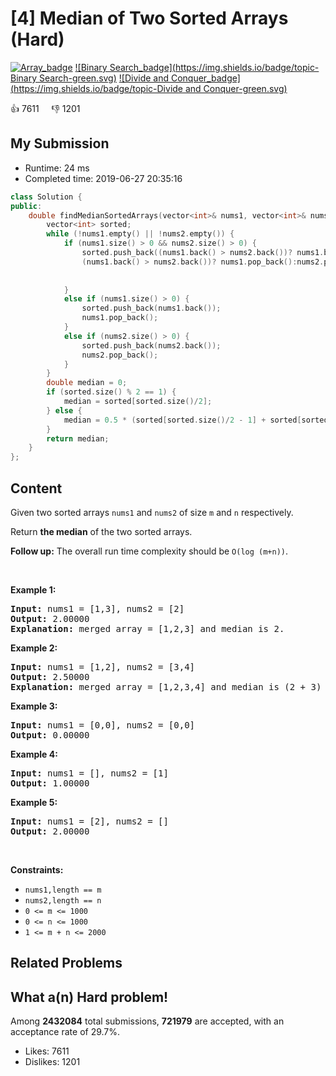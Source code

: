 # [4] Median of Two Sorted Arrays (Hard)

[![Array_badge](https://img.shields.io/badge/topic-Array-green.svg)](https://leetcode.com/problems/median-of-two-sorted-arrays/)  [![Binary Search_badge](https://img.shields.io/badge/topic-Binary Search-green.svg)](https://leetcode.com/problems/median-of-two-sorted-arrays/)  [![Divide and Conquer_badge](https://img.shields.io/badge/topic-Divide and Conquer-green.svg)](https://leetcode.com/problems/median-of-two-sorted-arrays/) 

:+1: 7611 &nbsp; &nbsp; :thumbsdown: 1201

## My Submission

- Runtime: 24 ms
- Completed time: 2019-06-27 20:35:16

```cpp
class Solution {
public:
    double findMedianSortedArrays(vector<int>& nums1, vector<int>& nums2) {
        vector<int> sorted;
        while (!nums1.empty() || !nums2.empty()) {
            if (nums1.size() > 0 && nums2.size() > 0) {
                sorted.push_back((nums1.back() > nums2.back())? nums1.back():nums2.back());
                (nums1.back() > nums2.back())? nums1.pop_back():nums2.pop_back();
                
                         
            }
            else if (nums1.size() > 0) {
                sorted.push_back(nums1.back());
                nums1.pop_back();
            }
            else if (nums2.size() > 0) {
                sorted.push_back(nums2.back());
                nums2.pop_back();
            }
        }
        double median = 0;
        if (sorted.size() % 2 == 1) {
            median = sorted[sorted.size()/2];
        } else {
            median = 0.5 * (sorted[sorted.size()/2 - 1] + sorted[sorted.size()/2]);
        }
        return median;
    }
};
```

## Content
<p>Given two sorted arrays <code>nums1</code> and <code>nums2</code> of size <code>m</code> and <code>n</code> respectively.</p>

<p>Return <strong>the median</strong> of the two sorted arrays.</p>

<p><strong>Follow up:</strong> The overall run time complexity should be <code>O(log (m+n))</code>.</p>

<p>&nbsp;</p>
<p><strong>Example 1:</strong></p>

<pre>
<strong>Input:</strong> nums1 = [1,3], nums2 = [2]
<strong>Output:</strong> 2.00000
<strong>Explanation:</strong> merged array = [1,2,3] and median is 2.
</pre>

<p><strong>Example 2:</strong></p>

<pre>
<strong>Input:</strong> nums1 = [1,2], nums2 = [3,4]
<strong>Output:</strong> 2.50000
<strong>Explanation:</strong> merged array = [1,2,3,4] and median is (2 + 3) / 2 = 2.5.
</pre>

<p><strong>Example 3:</strong></p>

<pre>
<strong>Input:</strong> nums1 = [0,0], nums2 = [0,0]
<strong>Output:</strong> 0.00000
</pre>

<p><strong>Example 4:</strong></p>

<pre>
<strong>Input:</strong> nums1 = [], nums2 = [1]
<strong>Output:</strong> 1.00000
</pre>

<p><strong>Example 5:</strong></p>

<pre>
<strong>Input:</strong> nums1 = [2], nums2 = []
<strong>Output:</strong> 2.00000
</pre>

<p>&nbsp;</p>
<p><strong>Constraints:</strong></p>

<ul>
	<li><code>nums1,length == m</code></li>
	<li><code>nums2,length == n</code></li>
	<li><code>0 &lt;= m &lt;= 1000</code></li>
	<li><code>0 &lt;= n &lt;= 1000</code></li>
	<li><code>1 &lt;= m + n &lt;= 2000</code></li>
</ul>


## Related Problems


## What a(n) Hard problem!
Among **2432084** total submissions, **721979** are accepted, with an acceptance rate of 29.7%. <br>

- Likes: 7611
- Dislikes: 1201

